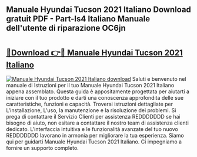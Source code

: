 ## Manuale Hyundai Tucson 2021 Italiano Download gratuit PDF - Part-Is4 Italiano Manuale dell'utente di riparazione OC6jn

# <h2><a href="http://dffiw23.blite.top/?on=Manuale+Hyundai+Tucson+2021+Italiano">🔗Download 👉🔴 Manuale Hyundai Tucson 2021 Italiano</a></h2>

[![Manuale Hyundai Tucson 2021 Italiano download](https://i.imgur.com/lujVjoI.png)](http://dffiw23.blite.top/?on=Manuale+Hyundai+Tucson+2021+Italiano)
Saluti e benvenuto nel manuale di Istruzioni per il tuo Manuale Hyundai Tucson 2021 Italiano appena assemblato. Questa guida è appositamente progettata per aiutarti a iniziare con il tuo prodotto e darti una conoscenza approfondita delle sue caratteristiche, funzioni e capacità. Troverai istruzioni dettagliate per L'installazione, L'uso, la manutenzione e la risoluzione dei problemi. Si prega di contattare il Servizio Clienti per assistenza REDDDDDDD se hai bisogno di aiuto, non esitare a contattare il nostro team di assistenza clienti dedicato. L'interfaccia intuitiva e le funzionalità avanzate del tuo nuovo REDDDDDDD lavorano in armonia per migliorare la tua esperienza. Siamo qui per guidarti Manuale Hyundai Tucson 2021 Italiano. Ci impegniamo a fornire un supporto completo.

